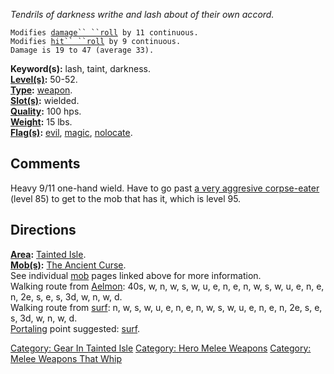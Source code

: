 *Tendrils of darkness writhe and lash about of their own accord.*

`Modifies `[`damage`` ``roll`](Damage_Roll.md "wikilink")` by 11 continuous.`  
`Modifies `[`hit`` ``roll`](Hit_Roll.md "wikilink")` by 9 continuous.`  
`Damage is 19 to 47 (average 33).`

**Keyword(s):** lash, taint, darkness.  
**[Level(s)](Object_Level.md "wikilink"):** 50-52.  
**[Type](:Category:_Object_Types.md "wikilink"):**
[weapon](:Category:_Object_Types.md "wikilink").  
**[Slot(s)](Object_Slots.md "wikilink"):** wielded.  
**[Quality](Object_Quality.md "wikilink"):** 100 hps.  
**[Weight](Object_Weight.md "wikilink"):** 15 lbs.  
**[Flag(s)](:Category:_Object_Flags.md "wikilink"):**
[evil](Evil_Flag.md "wikilink"), [magic](Magic_Flag.md "wikilink"),
[nolocate](Nolocate_Flag.md "wikilink").  

## Comments

Heavy 9/11 one-hand wield. Have to go past [a very aggresive
corpse-eater](Corrupted_Guardian.md "wikilink") (level 85) to get to the
mob that has it, which is level 95.

## Directions

**[Area](:Category:_Areas.md "wikilink"):** [Tainted
Isle](:Category:_Tainted_Isle.md "wikilink").  
**[Mob(s)](:Category:_Mobs.md "wikilink"):** [The Ancient
Curse](The_Ancient_Curse "wikilink").  
See individual [mob](:Category:_Mobs.md "wikilink") pages linked above
for more information.  
Walking route from [Aelmon](Aelmon.md "wikilink"): 40s, w, n, w, s, w,
u, e, n, e, n, w, s, w, u, e, n, e, n, 2e, s, e, s, 3d, w, n, w, d.  
Walking route from [surf](Raging_Surf.md "wikilink"): n, w, s, w, u, e,
n, e, n, w, s, w, u, e, n, e, n, 2e, s, e, s, 3d, w, n, w, d.  
[Portaling](Portal.md "wikilink") point suggested:
[surf](Raging_Surf.md "wikilink").  

[Category: Gear In Tainted
Isle](Category:_Gear_In_Tainted_Isle "wikilink") [Category: Hero Melee
Weapons](Category:_Hero_Melee_Weapons "wikilink") [Category: Melee
Weapons That Whip](Category:_Melee_Weapons_That_Whip "wikilink")

